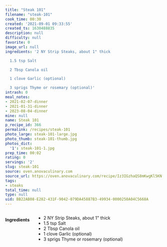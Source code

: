 ```yaml
---
title: "Steak 101"
filename: "steak-101"
cook_time: 00:30
created: '2021-09-01 09:33:55'
created_ts: 1630488835
description: null
difficulty: null
favorite: 0
image_url: null
ingredients: '2 NY Strip Steaks, about 1" thick

  1.5 tsp Salt

  2 Tbsp Canola oil

  1 clove Garlic (optional)

  3 sprigs Thyme or rosemary (optional)'
intrash: 0
meal_notes:
- 2021-02-07-dinner
- 2021-01-31-dinner
- 2023-08-04-dinner
mine: null
name: Steak 101
p_recipe_id: 366
permalink: /recipes/steak-101
photo_large: steak-101-large.jpg
photo_thumb: steak-101-thumb.jpg
photos_dict:
  '1': steak-101-1.jpg
prep_time: 00:02
rating: 0
servings: '2'
slug: steak-101
source: oven.anovaculinary.com
source_url: https://oven.anovaculinary.com/recipe/Iz3IGzhaQS8mKwgKl5KN
tags:
- steaks
total_time: null
type: null
uid: BB22AB08-E282-431F-9042-079DA45887B3-49934-0000250A04C5668A
---
```

<div class="columns large-7 small-12" id="writeup">	</div><!-- #writeup -->
</div><!-- #row-one -->
<div class="row" id="row-two">	<div class="columns large-4 small-12" id="ingredients"><h4>Ingredients</h4><div class="box box-ingredients content"><ul>
<li>2 NY Strip Steaks, about 1&quot; thick</li>
<li>1.5 tsp Salt</li>
<li>2 Tbsp Canola oil</li>
<li>1 clove Garlic (optional)</li>
<li>3 sprigs Thyme or rosemary (optional)</li>
</ul>
</div>	</div>	<div class="columns large-6 small-12" id="directions">	</div>